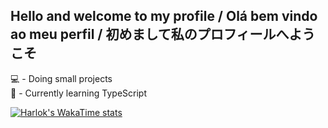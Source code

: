 ## Hello and welcome to my profile / Olá bem vindo ao meu perfil / 初めまして私のプロフィールへようこそ

  💻 - Doing small projects <br>
  🌱 - Currently learning TypeScript <br>


[![Harlok's WakaTime stats](https://github-readme-stats.vercel.app/api/wakatime?username=@gabrielregis3&theme=synthwave)](https://github.com/anuraghazra/github-readme-stats)
